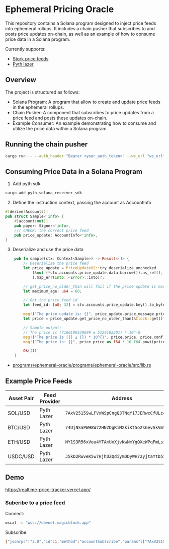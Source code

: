 # Ephemeral Pricing Oracle

This repository contains a Solana program designed to inject price feeds into ephemeral rollups. It includes a chain pusher that subscribes to and posts price updates on-chain, as well as an example of how to consume price data in a Solana program.

Currently supports:
- [Stork price feeds](https://www.stork.network/)
- [Pyth lazer](https://docs.pyth.network/lazer)

## Overview

The project is structured as follows:

- Solana Program: A program that allow to create and update price feeds in the ephemeral rollups.
- Chain Pusher: A component that subscribes to price updates from a price feed and posts these updates on-chain.
- Example Consumer: An example demonstrating how to consume and utilize the price data within a Solana program.

## Running the chain pusher

```bash
cargo run -- --auth_header "Bearer <your_auth_token>" --ws_url "ws_url" --cluster "https://devnet.magicblock.app"
```

## Consuming Price Data in a Solana Program


1. Add pyth sdk

```bash
cargo add pyth_solana_receiver_sdk
```

2. Define the instruction context, passing the account as AccountInfo

```rust
#[derive(Accounts)]
pub struct Sample<'info> {
    #[account(mut)]
    pub payer: Signer<'info>,
    /// CHECK: the correct price feed
    pub price_update: AccountInfo<'info>,
}
```

3. Deserialize and use the price data

```rust
    pub fn sample(ctx: Context<Sample>) -> Result<()> {
        // Deserialize the price feed
        let price_update = PriceUpdateV2::try_deserialize_unchecked
            (&mut (*ctx.accounts.price_update.data.borrow()).as_ref(),
            ).map_err(Into::<Error>::into)?;

        // get_price_no_older_than will fail if the price update is more than 30 seconds old
        let maximum_age: u64 = 60;

        // Get the price feed id
        let feed_id: [u8; 32] = ctx.accounts.price_update.key().to_bytes();

        msg!("The price update is: {}", price_update.price_message.price);
        let price = price_update.get_price_no_older_than(&Clock::get()?, maximum_age, &feed_id)?;

        // Sample output:
        // The price is (7160106530699 ± 5129162301) * 10^-8
        msg!("The price is ({} ± {}) * 10^{}", price.price, price.conf, price.exponent);
        msg!("The price is: {}", price.price as f64 * 10_f64.powi(price.exponent));

        Ok(())
    }
```

- [programs/ephemeral-oracle/programs/ephemeral-oracle/src/lib.rs](programs/ephemeral-oracle/programs/ephemeral-oracle/src/lib.rs)

## Example Price Feeds

| Asset Pair | Feed Provider | Address | Endpoint |
|------------|--------------|---------|-----------|
| SOL/USD | Pyth Lazer | `7AxV2515SwLFVxWSpCngQ3TNqY17JERwcCfULc464u7D` | https://devnet.magicblock.app |
| BTC/USD | Pyth Lazer | `74UjNSaPWH8W72HNZDgKiMXkiKt5o2s6evSkVm9CsZpD` | https://devnet.magicblock.app |
| ETH/USD | Pyth Lazer | `NY1S3R56xVou4YTAmUxXjvKwNmYgQXeWPqFmLss4ihg` | https://devnet.magicblock.app |
| USDC/USD | Pyth Lazer | `J5kD2RwveK5w7HjhDZQdiymDDyWH72yjtaYtD55YyoGu` | https://devnet.magicblock.app |


## Demo

https://realtime-price-tracker.vercel.app/

### Subcribe to a price feed

Connect:

```bash
wscat -c "wss://devnet.magicblock.app"
```

Subscribe:

```bash
{"jsonrpc":"2.0","id":1,"method":"accountSubscribe","params":["7AxV2515SwLFVxWSpCngQ3TNqY17JERwcCfULc464u7D",{"encoding":"jsonParsed","commitment":"confirmed"}]}
```




